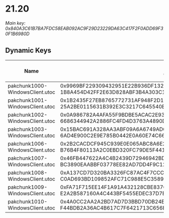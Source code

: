 # 21.20

###### Main key: 0x840A3C61B7BA7FDC58EAB092AC9F29D23229DA63C417F2F0ADD69F30F1B6980D

## Dynamic Keys

| Name                              | Key</br>GUID                                                                                            | High Res Textures |
|-----------------------------------|---------------------------------------------------------------------------------------------------------|-------------------|
| pakchunk1000-WindowsClient.utoc   | 0x9969BF229309432951E22B936DF1328E38F74EF30D1AF3E92CD55DD511AB1C72</br>1B8A454D42FF2E63D828ABF3B4A303C1 | ❌                 |
| pakchunk1001-WindowsClient.utoc   | 0x1B2435F27EB8765772731AF948F2D17D644D9F1141DDE4052B4EC16D38257949</br>25A2BE0115631B392E3C3217C645540B | ❌                 |
| pakchunk1002-WindowsClient.utoc   | 0x0A986782A4AFA55F9BDBE5ACAC2E931D5947B6B6E59FF1A67A2E2D87B20EE955</br>6686344942A2886FC4FD4D3763A4890D | ❌                 |
| pakchunk1003-WindowsClient.utoc   | 0x15BAC691A328AA3ABF09A6A6749AD0501CFF3E306AB40D301651A3D553B11FA0</br>6AD4E900C2E9E785B0442E0A60E74C66 | ❌                 |
| pakchunk1006-WindowsClient.utoc   | 0x2B2CACDCF945C939E0E065ABC8A6E2375050D9E21A24AEDD23F64C367E4B4581</br>B76B4F80113A2C0EBD320FC79DE5F441 | ❌                 |
| pakchunk1007-WindowsClient.utoc   | 0x46FB447622A4C4B2439D72946942BDDF7BF32CAD38BDE6336DDA7CC8DF309B16</br>BC3890EAABBF03778EE82AD7DD4F9C12 | ❌                 |
| pakchunk1008-WindowsClient.utoc   | 0xA137CD7D320BA3326FC87AC4F7CCCFA54830E26ECC4D2F676B6F5BD02B30A4D7</br>C0AD693BD109852AFC71C988E5C3589A | ❌                 |
| pakchunk1009-WindowsClient.utoc   | 0xFA71F715EE14F1A91A432128CBE8376FA213EB9F7754F6353D98F03FE77FC9D9</br>E2A2B587160A4C443BF5455EDEC37D7E | ❌                 |
| pakchunk1010-WindowsClient.utoc   | 0x4A0CC2AA2A2BD7AD7D3BBD70DB24E853E87541A91BF4F5C75D821037FD942207</br>F44BDB2A36AC4B617C7F6421713C656E | ❌                 |
